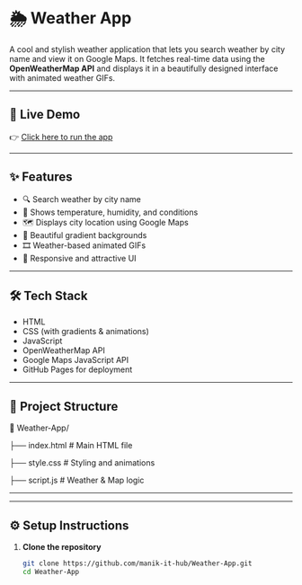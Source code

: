 # 🌦️ Weather App

A cool and stylish weather application that lets you search weather by city name and view it on Google Maps. It fetches real-time data using the **OpenWeatherMap API** and displays it in a beautifully designed interface with animated weather GIFs.

---

## 🔗 Live Demo

👉 [Click here to run the app](https://manik-it-hub.github.io/Weather-App/)  


---

## ✨ Features

- 🔍 Search weather by city name
- 📍 Shows temperature, humidity, and conditions
- 🗺️ Displays city location using Google Maps
- 🌈 Beautiful gradient backgrounds
- 🎞️ Weather-based animated GIFs
- 🎨 Responsive and attractive UI

---

## 🛠️ Tech Stack

- HTML
- CSS (with gradients & animations)
- JavaScript
- OpenWeatherMap API
- Google Maps JavaScript API
- GitHub Pages for deployment

---

## 📁 Project Structure

📁 Weather-App/

├── index.html # Main HTML file

├── style.css # Styling and animations

├── script.js # Weather & Map logic

---


---

## ⚙️ Setup Instructions

1. **Clone the repository**
   ```bash
   git clone https://github.com/manik-it-hub/Weather-App.git
   cd Weather-App


